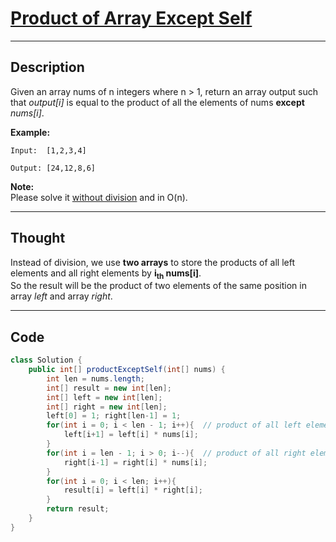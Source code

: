 # [Product of Array Except Self](https://leetcode.com/problems/product-of-array-except-self/)
-------------
## Description  
Given an array nums of n integers where n > 1,  return an array output such that *output[i]* is equal to the product of all the elements of nums **except** *nums[i]*.  

**Example:**  
```
Input:  [1,2,3,4]  

Output: [24,12,8,6]
```
**Note:**  
Please solve it <u>without division</u> and in O(n).
___________
## Thought
Instead of division, we use **two arrays** to store the products of all left elements and all right elements by **i<sub>th</sub> nums[i]**.    
So the result will be the product of two elements of the same position in array *left* and array *right*.
___________
## Code
```Java
class Solution {
    public int[] productExceptSelf(int[] nums) {
        int len = nums.length;
        int[] result = new int[len];
        int[] left = new int[len];
        int[] right = new int[len];
        left[0] = 1; right[len-1] = 1;
        for(int i = 0; i < len - 1; i++){  // product of all left elements
            left[i+1] = left[i] * nums[i];
        }
        for(int i = len - 1; i > 0; i--){  // product of all right elements
            right[i-1] = right[i] * nums[i];
        }
        for(int i = 0; i < len; i++){
            result[i] = left[i] * right[i];
        }
        return result;
    }
}
```

